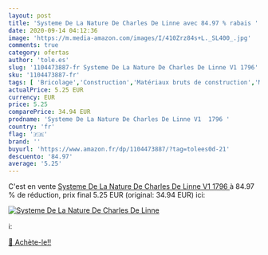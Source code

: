 ```yaml
---
layout: post
title: 'Systeme De La Nature De Charles De Linne avec 84.97 % rabais '
date: 2020-09-14 04:12:36
image: 'https://m.media-amazon.com/images/I/410Zrz84s+L._SL400_.jpg'
comments: true
category: ofertas
author: 'tole.es'
slug: '1104473887-fr Systeme De La Nature De Charles De Linne V1 1796'
sku: '1104473887-fr'
tags: [ 'Bricolage','Construction','Matériaux bruts de construction','Matériel de construction', ]
actualPrice: 5.25 EUR
currency: EUR
price: 5.25
comparePrice: 34.94 EUR
prodname: 'Systeme De La Nature De Charles De Linne V1  1796 '
country: 'fr'
flag: '🇫🇷'
brand: ''
buyurl: 'https://www.amazon.fr/dp/1104473887/?tag=tolees0d-21'
descuento: '84.97'
average: '5.25'
---
```


C'est en vente [Systeme De La Nature De Charles De Linne V1  1796 ](https://www.amazon.fr/dp/1104473887/?tag=tolees0d-21)  à  84.97 % de réduction, prix final  5.25 EUR (original: 34.94 EUR) ici:

[![Systeme De La Nature De Charles De Linne](https://m.media-amazon.com/images/I/410Zrz84s+L._SL400_.jpg)](https://www.amazon.fr/dp/1104473887/?tag=tolees0d-21)

ℹ️:


[🛒 Achète-le!!](https://www.amazon.fr/dp/1104473887/?tag=tolees0d-21)
